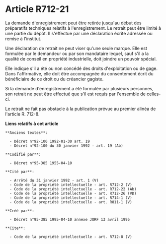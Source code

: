 # Article R712-21

La demande d'enregistrement peut être retirée jusqu'au début des préparatifs techniques relatifs à l'enregistrement. Le
retrait peut être limité à une partie du dépôt. Il s'effectue par une déclaration écrite adressée ou remise à l'institut.

Une déclaration de retrait ne peut viser qu'une seule marque. Elle est formulée par le demandeur ou par son mandataire
lequel, sauf s'il a la qualité de conseil en propriété industrielle, doit joindre un pouvoir spécial.

Elle indique s'il a été ou non concédé des droits d'exploitation ou de gage. Dans l'affirmative, elle doit être accompagnée
du consentement écrit du bénéficiaire de ce droit ou du créancier gagiste.

Si la demande d'enregistrement a été formulée par plusieurs personnes, son retrait ne peut être effectué que s'il est requis
par l'ensemble de celles-ci.

Le retrait ne fait pas obstacle à la publication prévue au premier alinéa de l'article R. 712-8.

**Liens relatifs à cet article**

	**Anciens textes**:

	  - Décret n°92-100 1992-01-30 art. 19
	  - Décret n°92-100 du 30 janvier 1992 - art. 19 (Ab)

	**Codifié par**:

	  - Décret n°95-385 1955-04-10

	**Cité par**:

	  - Arrêté du 31 janvier 1992 - art. 1 (V)
	  - Code de la propriété intellectuelle - art. R712-2 (V)
	  - Code de la propriété intellectuelle - art. R712-22 (Ab)
	  - Code de la propriété intellectuelle - art. R712-26 (VD)
	  - Code de la propriété intellectuelle - art. R714-1 (V)
	  - Code de la propriété intellectuelle - art. R811-1 (V)

	**Créé par**:

	  - Décret n°95-385 1995-04-10 annexe JORF 13 avril 1995

	**Cite**:

	  - Code de la propriété intellectuelle - art. R712-8 (V)
